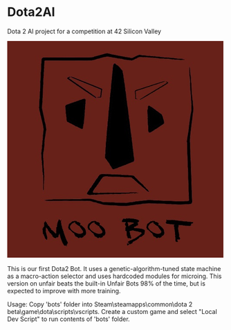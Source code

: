 # Dota2AI
Dota 2 AI project for a competition at 42 Silicon Valley

![MooBot Icon](/MooBot.jpg)

This is our first Dota2 Bot.
It uses a genetic-algorithm-tuned state machine as a macro-action selector and uses hardcoded modules for microing.
This version on unfair beats the built-in Unfair Bots 98% of the time, but is expected to improve with more training.

Usage:
Copy 'bots' folder into Steam\steamapps\common\dota 2 beta\game\dota\scripts\vscripts. Create a custom game and select "Local Dev Script" to run contents of 'bots' folder.
